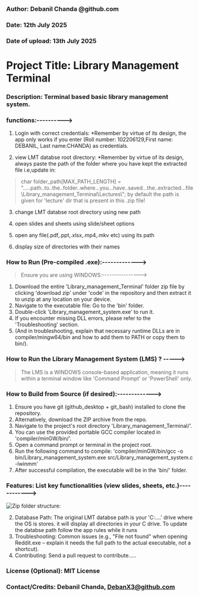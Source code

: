 ### Author: Debanil Chanda @github.com
### Date: 12th July 2025
### Date of upload: 13th July 2025


# Project Title: Library Management Terminal
### Description: Terminal based basic library management system.


### functions:---------->

1. Login with correct credentials: *Remember by virtue of its design, the app only works if you enter (Roll number: 102206129,First name: DEBANIL, Last name:CHANDA) as credentials.
   
2. view LMT databse root directory: *Remember by virtue of its design, always paste the path of the folder where you have kept the extracted file i.e,update in:
>char folder_path[MAX_PATH_LENGTH] = ".....path..to..the..folder..where...you...have..saved...the..extracted...file\\Library_management_Terminal\\Lectures\\";
by default the path is given for 'lecture' dir that is present in this .zip file!

3. change LMT databse  root directory using new path
   
4. open slides and sheets using slide/sheet options
   
5. open any file(.pdf,.ppt,.xlsx,.mp4,.mkv etc)  using its path
   
6. display size of directories with their names


### How to Run (Pre-compiled .exe):------------->

> Ensure you are using WINDOWS:---------------->
1. Download the entire 'Library_management_Terminal' folder zip file by clicking 'download zip' under 'code' in the repository and then extract it to unzip at any location on your device.
2. Navigate to the executable file: Go to the 'bin' folder.
3. Double-click 'Library_management_system.exe' to run it.
4. If you encounter missing DLL errors, please refer to the 'Troubleshooting' section.
5. (And in troubleshooting, explain that necessary runtime DLLs are in compiler/mingw64/bin and how to add them to PATH or copy them to bin/).


### How to Run the Library Management System (LMS) ? ----->
>The LMS is a WINDOWS console-based application, meaning it runs within a terminal window like 'Command Prompt' or 'PowerShell' only.


### How to Build from Source (if desired):------------->

1. Ensure you have git (github_desktop + git_bash) installed to clone the repository.
2. Alternatively, download the ZIP archive from the repo.
3. Navigate to the project's root directory 'Library_management_Terminal/'.
4. You can use the provided portable GCC compiler located in 'compiler/minGW/bin/'.
5. Open a command prompt or terminal in the project root.
6. Run the following command to compile: 'compiler/minGW/bin/gcc -o bin/Library_management_system.exe src/Library_management_system.c -lwinmm'
7. After successful compilation, the executable will be in the 'bin/' folder.


### Features: List key functionalities (view slides, sheets, etc.)------------>

![Zip folder structure:](image_url "Folder structure for LMT")

2. Database Path: The original LMT databse path is your 'C:\....' drive where the OS is stores. it will display all directories in your C drive. To update the databse path follow the app rules while it runs
3. Troubleshooting: Common issues (e.g., "File not found" when opening Reddit.exe – explain it needs the full path to the actual executable, not a shortcut).
4. Contributing: Send a pull request to contribute.....


### License (Optional): MIT License
### Contact/Credits: Debanil Chanda, [DebanX3@github.com](mailto:debanx3@github.com)



